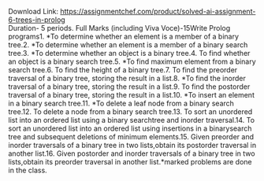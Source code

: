 Download Link: https://assignmentchef.com/product/solved-ai-assignment-6-trees-in-prolog
<br>
Duration- 5 periods. Full Marks (including Viva Voce)-15Write Prolog programs1. *To determine whether an element is a member of a binary tree.2. *To determine whether an element is a member of a binary search tree.3. *To determine whether an object is a binary tree.4. To find whether an object is a binary search tree.5. *To find maximum element from a binary search tree.6. To find the height of a binary tree.7. To find the preorder traversal of a binary tree, storing the result in a list.8. *To find the inorder traversal of a binary tree, storing the result in a list.9. To find the postorder traversal of a binary tree, storing the result in a list.10. *To insert an element in a binary search tree.11. *To delete a leaf node from a binary search tree.12. To delete a node from a binary search tree.13. To sort an unordered list into an ordered list using a binary searchtree and inorder traversal.14. To sort an unordered list into an ordered list using insertions in a binarysearch tree and subsequent deletions of minimum elements.15. Given preorder and inorder traversals of a binary tree in two lists,obtain its postorder traversal in another list.16. Given postorder and inorder traversals of a binary tree in two lists,obtain its preorder traversal in another list.*marked problems are done in the class.
